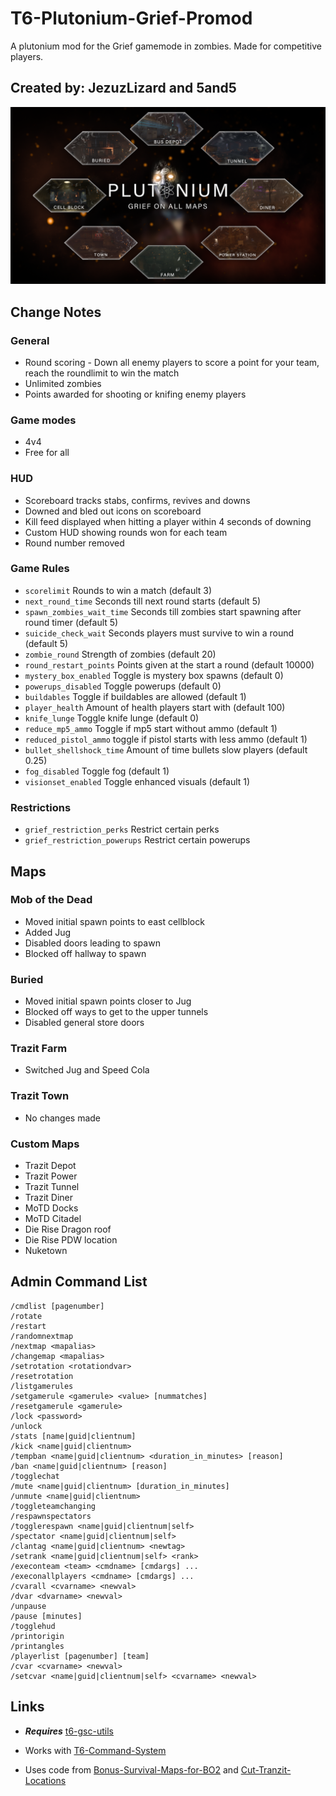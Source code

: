 # T6-Plutonium-Grief-Promod
A plutonium mod for the Grief gamemode in zombies. Made for competitive players.

## Created by: JezuzLizard and 5and5

[![Grief Promod Trailer](Grief_on_all_maps.png)](https://www.youtube.com/watch?v=vuwAIZxHpWM&ab_channel=Lanevader)

## Change Notes

### General 

- Round scoring - Down all enemy players to score a point for your team, reach the roundlimit to win the match
- Unlimited zombies
- Points awarded for shooting or knifing enemy players

### Game modes

- 4v4
- Free for all

### HUD
- Scoreboard tracks stabs, confirms, revives and downs
- Downed and bled out icons on scoreboard
- Kill feed displayed when hitting a player within 4 seconds of downing
- Custom HUD showing rounds won for each team
- Round number removed

### Game Rules

- `scorelimit` Rounds to win a match (default 3)
- `next_round_time` Seconds till next round starts (default 5)
- `spawn_zombies_wait_time` Seconds till zombies start spawning after round timer (default 5)
- `suicide_check_wait` Seconds players must survive to win a round (default 5)
- `zombie_round` Strength of zombies (default 20)
- `round_restart_points` Points given at the start a round (default 10000)
- `mystery_box_enabled` Toggle is mystery box spawns (default 0)
- `powerups_disabled` Toggle powerups (default 0)
- `buildables` Toggle if buildables are allowed (default 1)
- `player_health` Amount of health players start with (default 100)
- `knife_lunge` Toggle knife lunge (default 0)
- `reduce_mp5_ammo` Toggle if mp5 start without ammo (default 1)
- `reduced_pistol_ammo` toggle if pistol starts with less ammo (default 1)
- `bullet_shellshock_time` Amount of time bullets slow players (default 0.25)
- `fog_disabled` Toggle fog (default 1)
- `visionset_enabled` Toggle enhanced visuals (default 1)

### Restrictions

- `grief_restriction_perks` Restrict certain perks
- `grief_restriction_powerups` Restrict certain powerups
 
## Maps

### Mob of the Dead
- Moved initial spawn points to east cellblock
- Added Jug
- Disabled doors leading to spawn
- Blocked off hallway to spawn

### Buried
- Moved initial spawn points closer to Jug
- Blocked off ways to get to the upper tunnels
- Disabled general store doors

### Trazit Farm
- Switched Jug and Speed Cola

### Trazit Town
- No changes made

### Custom Maps
- Trazit Depot
- Trazit Power
- Trazit Tunnel
- Trazit Diner
- MoTD Docks
- MoTD Citadel
- Die Rise Dragon roof
- Die Rise PDW location
- Nuketown

## Admin Command List
```
/cmdlist [pagenumber]
/rotate
/restart
/randomnextmap
/nextmap <mapalias>
/changemap <mapalias>
/setrotation <rotationdvar>
/resetrotation
/listgamerules
/setgamerule <gamerule> <value> [nummatches]
/resetgamerule <gamerule>
/lock <password>
/unlock
/stats [name|guid|clientnum]
/kick <name|guid|clientnum>
/tempban <name|guid|clientnum> <duration_in_minutes> [reason]
/ban <name|guid|clientnum> [reason]
/togglechat
/mute <name|guid|clientnum> [duration_in_minutes]
/unmute <name|guid|clientnum>
/toggleteamchanging
/respawnspectators
/togglerespawn <name|guid|clientnum|self>
/spectator <name|guid|clientnum|self>
/clantag <name|guid|clientnum> <newtag>
/setrank <name|guid|clientnum|self> <rank>
/execonteam <team> <cmdname> [cmdargs] ...
/execonallplayers <cmdname> [cmdargs] ...
/cvarall <cvarname> <newval>
/dvar <dvarname> <newval>
/unpause
/pause [minutes]
/togglehud
/printorigin
/printangles
/playerlist [pagenumber] [team]
/cvar <cvarname> <newval>
/setcvar <name|guid|clientnum|self> <cvarname> <newval>
```

## Links

- ***Requires*** [t6-gsc-utils](https://github.com/fedddddd/t6-gsc-utils)

- Works with [T6-Command-System](https://github.com/JezuzLizard/T6-Command-System)

- Uses code from [Bonus-Survival-Maps-for-BO2](https://github.com/JezuzLizard/Bonus-Survival-Maps-for-BO2) and [Cut-Tranzit-Locations](https://github.com/JezuzLizard/Cut-Tranzit-Locations)
